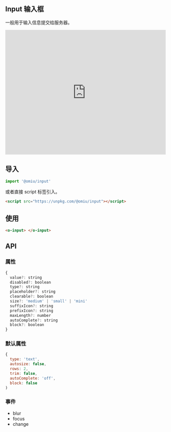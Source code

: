## Input 输入框

一般用于输入信息提交给服务器。

<iframe height="391" style="width: 100%;" scrolling="no" title="OMIU Input" src="https://codepen.io/omijs/pen/yLYMGqa?height=391&theme-id=default&default-tab=html,css,result" frameborder="no" allowtransparency="true" allowfullscreen="true" loading="lazy">
  See the Pen <a href='https://codepen.io/omijs/pen/yLYMGqa'>OMIU Checkbox</a> by OMI
  (<a href='https://codepen.io/omijs'>@omijs</a>) on <a href='https://codepen.io'>CodePen</a>.
</iframe>

## 导入

```js
import '@omiu/input'
```

或者直接 script 标签引入。


```html
<script src="https://unpkg.com/@omiu/input"></script>
```

## 使用

```html
<o-input> </o-input>
```


## API

### 属性

```jsx
{
  value?: string
  disabled?: boolean
  type?: string
  placeholder?: string
  clearable?: boolean
  size?: 'medium' | 'small' | 'mini'
  suffixIcon?: string
  prefixIcon?: string
  maxLength?: number
  autoComplete?: string
  block?: boolean
}
```

### 默认属性

```jsx
{
  type: 'text',
  autosize: false,
  rows: 2,
  trim: false,
  autoComplete: 'off',
  block: false
)
```

### 事件

* blur
* focus
* change

